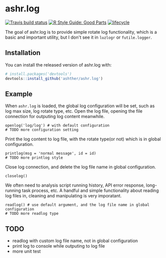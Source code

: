 # ashr.log
[![Travis build status](https://travis-ci.org/ashther/ashr.log.svg?branch=master)](https://travis-ci.org/ashther/ashr.log)
[![R Style Guide: Good Parts](https://img.shields.io/badge/code%20style-goodparts-blue.svg)](http://adv-r.had.co.nz/Style.html)
[![lifecycle](https://img.shields.io/badge/lifecycle-experimental-orange.svg)](https://www.tidyverse.org/lifecycle/#experimental)

The goal of ashr.log is to provide simple rotate log functionality, which is a basic and 
important utility, but I don't see it in `luzlogr` or `futile.logger`.

## Installation

You can install the released version of ashr.log with:

``` r
# install.packages('devtools')
devtools::install_github('ashther/ashr.log')
```

## Example
When `ashr.log` is loaded, the global log configuration will be set, such as log max size, log rotate type, etc. 
Open the log file, opening the file connection for outputing log content meanwhile.
```
openlog('log/log') # with default configuration
# TODO more configuration setting
```

Print the log content to log file, with the rotate type(or not) which is in global configuration.
```
printlog(msg = 'normal message', id = id)
# TODO more printlog style
```

Close log connection, and delete the log file name in global configuration.
```
closelog()
```

We often need to analysis script running history, API error response, long-running task process, etc. A handful and simple functionality about reading log files in, cleaning and manipulating is very imporatant.
```
readlog() # use default argument, and the log file name in global configuration
# TODO more readlog type
```

## TODO
- readlog with custom log file name, not in global configuration
- print log to console while outputing to log file
- more unit test
